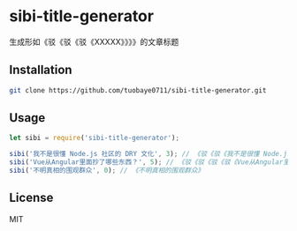 # sibi-title-generator

生成形如《驳《驳《驳《XXXXX》》》》的文章标题

## Installation

```sh
git clone https://github.com/tuobaye0711/sibi-title-generator.git
```

## Usage

```javascript
let sibi = require('sibi-title-generator');

sibi('我不是很懂 Node.js 社区的 DRY 文化', 3); // 《驳《驳《我不是很懂 Node.js 社区的 DRY 文化》》》
sibi('Vue从Angular里面抄了哪些东西？', 5); // 《驳《驳《驳《驳《Vue从Angular里面抄了哪些东西？》》》》》
sibi('不明真相的围观群众', 0); // 《不明真相的围观群众》
```
## License

MIT